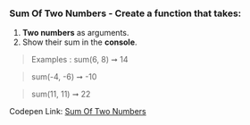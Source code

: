 ### Sum Of Two Numbers - Create a function that takes: 

1. **Two numbers** as arguments. 
1. Show their sum in the **console**.

> Examples : sum(6, 8) ➞ 14

> sum(-4, -6) ➞ -10

> sum(11, 11) ➞ 22

Codepen Link: [Sum Of Two Numbers](https://codepen.io/naveencoder/pen/LvLMOy)
